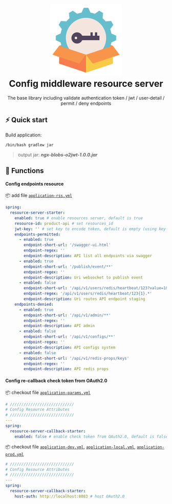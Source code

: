 <h1 align="center">
  <img alt="Eagle logo" src="assets/resources.png" width="224px"/><br/>
  Config middleware resource server
</h1>

<p align="center">
The base library including validate authentication token / jwt / user-detail / permit / deny endpoints
<br/>
</p>


## ⚡️ Quick start

Build application:

```bash
/bin/bash gradlew jar
```
> output jar: <b><i>ngx-blobs-o2jwt-1.0.0.jar</i></b>

## :rocket: Functions

#### Config endpoints resource

:package: add file [`application-rss.yml`](src/main/resources/application-rss.yml)

```yml
spring:
  resource-server-starter:
    enabled: true # enable resources server, default is true
    resource-id: product-api # set resources_id
    jwt-key: '' # set key to encode token, default is empty (using key system)
    endpoints-permitted:
      - enabled: true
        endpoint-short-url: '/swagger-ui.html'
        endpoint-regex: ''
        endpoint-description: API list all endpoints via swagger
      - enabled: true
        endpoint-short-url: '/publish/event/**'
        endpoint-regex: ''
        endpoint-description: Uri websocket to publish event
      - enabled: false
        endpoint-short-url: '/api/v1/users/redis/heartbeat/123?value=1&value1=2'
        endpoint-regex: '/api/v1/users/redis/heartbeat/123{1}.*'
        endpoint-description: Uri routes API endpoint staging
    endpoints-denied:
      - enabled: true
        endpoint-short-url: '/api/v1/admin/**'
        endpoint-regex: ''
        endpoint-description: API admin
      - enabled: false
        endpoint-short-url: '/api/v1/configs/**'
        endpoint-regex: ''
        endpoint-description: API configs system
      - enabled: false
        endpoint-short-url: '/api/v1/redis-props/keys'
        endpoint-regex: ''
        endpoint-description: API redis props
```

#### Config re-callback check token from OAuth2.0

:package: checkout file [`application-params.yml`](src/main/resources/application-params.yml)

```yml
# ////////////////////////////
# Config Resource Attributes
# ////////////////////////////
---
spring:
  resource-server-callback-starter:
    enabled: false # enable check token from OAuth2.0, default is false
```

:package: checkout file [`application-dev.yml`](src/main/resources/application-dev.yml), [`application-local.yml`](src/main/resources/application-dev.yml), [`application-prod.yml`](src/main/resources/application-dev.yml)

```yml
# ////////////////////////////
# Config Resource Attributes
# ////////////////////////////
---
spring:
  resource-server-callback-starter:
    host-auth: http://localhost:8083 # host OAuth2.0
```

